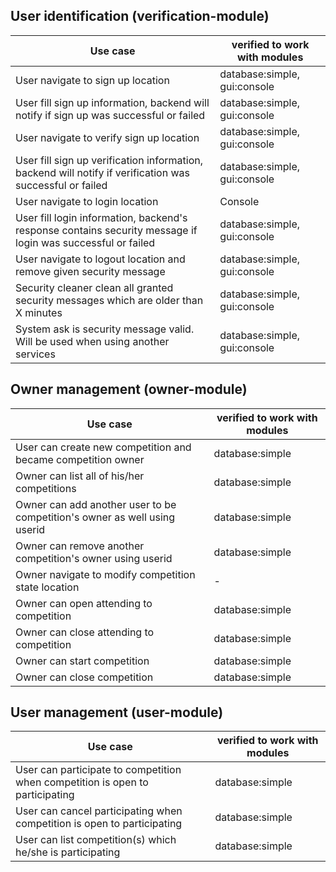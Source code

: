 ## User identification (verification-module)

|Use case | verified to work with modules |
|---|---|
|User navigate to sign up location | database:simple, gui:console
|User fill sign up information, backend will notify if sign up was successful or failed | database:simple, gui:console
|User navigate to verify sign up location | database:simple, gui:console
|User fill sign up verification information, backend will notify if verification was successful or failed | database:simple, gui:console
|User navigate to login location | Console | Simple
|User fill login information, backend's response contains security message if login was successful or failed | database:simple, gui:console
|User navigate to logout location and remove given security message | database:simple, gui:console
|Security cleaner clean all granted security messages which are older than X minutes | database:simple, gui:console
|System ask is security message valid. Will be used when using another services | database:simple, gui:console

## Owner management (owner-module)

|Use case | verified to work with modules |
|---|---|
|User can create new competition and became competition owner | database:simple |
|Owner can list all of his/her competitions | database:simple |
|Owner can add another user to be competition's owner as well using userid | database:simple |
|Owner can remove another competition's owner using userid | database:simple |
|Owner navigate to modify competition state location | - |
|Owner can open attending to competition | database:simple |
|Owner can close attending to competition | database:simple |
|Owner can start competition | database:simple |
|Owner can close competition | database:simple |

## User management (user-module)

|Use case | verified to work with modules |
|---|---|
|User can participate to competition when competition is open to participating | database:simple |
|User can cancel participating when competition is open to participating | database:simple |
|User can list competition(s) which he/she is participating| database:simple |